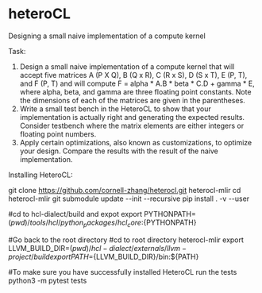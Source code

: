 # heteroCL
Designing a small naive implementation of a compute kernel

Task: 
1) Design a small naive implementation of a compute kernel that will accept five matrices A (P X Q), B (Q x R), C (R x S), D (S x T), E (P, T), and F (P, T) and will compute F = alpha * A.B * beta * C.D + gamma * E, where alpha, beta, and gamma are three floating point constants. Note the dimensions of each of the matrices are given in the parentheses.
2) Write a small test bench in the HeteroCL to show that your implementation is actually right and generating the expected results. Consider testbench where the matrix elements are either integers or floating point numbers.
3) Apply certain optimizations, also known as customizations, to optimize your design. Compare the results with the result of the naive implementation.


Installing HeteroCL: 

git clone https://github.com/cornell-zhang/heterocl.git heterocl-mlir
cd heterocl-mlir
git submodule update --init --recursive
pip install . -v --user 

#cd to hcl-dialect/build and expot
export PYTHONPATH=$(pwd)/tools/hcl/python_packages/hcl_core:${PYTHONPATH}

#Go back to the root directory
#cd to root directory heterocl-mlir
export LLVM_BUILD_DIR=$(pwd)/hcl-dialect/externals/llvm-project/build
export PATH=${LLVM_BUILD_DIR}/bin:${PATH}

#To make sure you have successfully installed HeteroCL run the tests
python3 -m pytest tests
